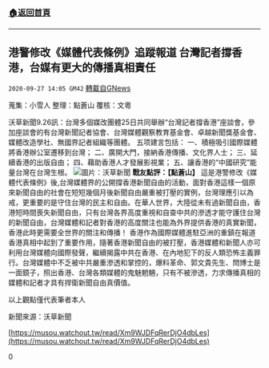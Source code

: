 ###  [:house:返回首頁](https://github.com/ourhimalayas/txt)
---

## 港警修改《媒體代表條例》追蹤報道 台灣記者撐香港，台媒有更大的傳播真相責任
`2020-09-27 14:05 GM42` [轉載自GNews](https://gnews.org/zh-hant/386978/)

蒐集：小雪人
整理：點蒼山
覆核：文粵

沃草新聞9.26訊：台灣多個媒改團體25日共同舉辦“台灣記者撐香港”座談會，參加座談會的有台灣新聞記者協會、台灣媒體觀察教育基金會、卓越新聞獎基金會、媒體改造學社、無國界記者組織等團體。
五项建言包括：
一、積極吸引國際媒體將香港辦公室遷移到台灣；
二、廣開大門，接納香港傳播、文化界人士；
三、延續香港的出版自由；
四、藉助香港人才發展影視業；
五、讓香港的“中國研究”能量台灣在台灣生根。
![]()![](https://s3.amazonaws.com/gnews-media-offload/wp-content/uploads/2020/09/27140136/ok.png)圖片：沃草新聞
**戰友點評：【點蒼山】**
     這是港警修改《媒體代表條例》後,台灣媒體界的公開撐香港新聞自由的活動，面對香港這樣一個原來新聞自由的社會在短短幾個月後新聞自由嚴重被打壓的實例，台灣理應引以為戒，更重要的是守住台灣的民主和自由。在華人世界，大陸從未有過新聞自由，香港短時間喪失新聞自由，只有台灣各界高度重視和自查中共的滲透才能守護住台灣的新聞自由，台灣媒體和記者對香港的高度關注也能為外界提供香港的真實新聞，香港此時更需要全世界的關注和傳播！
     香港作為國際媒體進駐亞洲的重鎮在報道香港真相中起到了重要作用，隨著香港新聞自由的被打壓，香港媒體和新聞人亦可利用台灣媒體向國際發聲，繼續揭露中共在香港、在內地犯下的反人類恐怖主義罪行。台灣媒體中不乏被中共嚴重滲透和掌控的，爆料革命、郭文貴先生、閆博士是一面鏡子，照出香港、台灣各類媒體的鬼魅魍魎，只有不被滲透，力求傳播真相的媒體和記者才具有捍衛新聞自由真價值。

以上觀點僅代表筆者本人

新聞來源：沃草新聞

[https://musou.watchout.tw/read/Xm9WJDFqRerDjO4dbLes](https://musou.watchout.tw/read/Xm9WJDFqRerDjO4dbLes)

0
